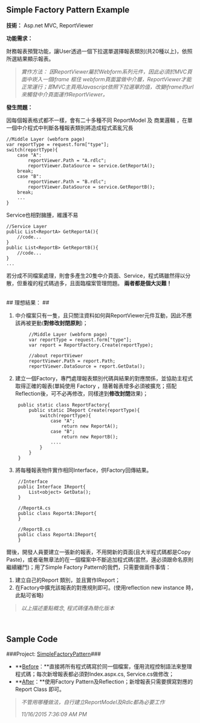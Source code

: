 ## Simple Factory Pattern Example ##

**技術：**
Asp.net MVC, ReportViewer   

**功能需求：**

財務報表預覽功能，讓User透過一個下拉選單選擇報表類別(共20種以上)，依照所選結果顯示報表。

> *實作方法：* 
> *因ReportViewer屬於Webform系列元件，因此必須於MVC頁面中崁入一個iframe 框住 webform頁面當做中介層，ReportViewer才能正常運行；即MVC主頁用Javascript依照下拉選單的值，改變iframe的url來觸發中介頁面運作ReportViewer。*

**發生問題：**

因每個報表格式都不一樣，會有二十多種不同 ReportModel 及 商業邏輯 ，在單一個中介程式中判斷各種報表類別將造成程式紊亂冗長

    
    //Middle Layer (webform page) 
	var reportType = request.form["type"]; 	
	switch(reportType){
		case "A":
			reportViewer.Path = "A.rdlc";
			reportViewer.DataSource = service.GetReportA();
		break;
		case "B":
			reportViewer.Path = "B.rdlc";
			reportViewer.DataSource = service.GetReportB();
		break;
		...
    }


Service也相對臃腫，維護不易


	//Service Layer
	public List<ReportA> GetReportA(){
		//code...
	}
	public List<ReportB> GetReportB(){
		//code...
	}
	...

若分成不同檔案處理，則會多產生20隻中介頁面、Service，程式碼雖然得以分散，但重複的程式碼過多，且面臨檔案管理問題。
**兩者都是個大災難！**

<br>
## 理想結果： ##

1. 中介檔案只有一隻，且只關注資料如何與ReportViewer元件互動，因此不應該再被更動(**對修改封閉原則**)；


	 		//Middle Layer (webform page) 
			var reportType = request.form["type"];
			var report = ReportFactory.Create(reportType);
			
			//about reportViewer
			reportViewer.Path = report.Path;
			reportViewer.DataSource = report.GetData();
1. 建立一個Factory，專門處理報表類別代碼與結果的對應關係，並協助主程式取得正確的報表(單純使用 Factory ，隨著報表增多必須被擴充；搭配Reflection後，可不必再修改，同樣達到**修改封閉**效果)；
		
  		public static class ReportFactory{
			public static IReport Create(reportType){
				switch(reportType){
					case "A";
						return new ReportA();
					case "B";
						return new ReportB();
					....
				}
			}
		}

1. 將每種報表物件實作相同Interface，供Factory回傳結果。


		//Interface
		public Interface IReport{
			List<object> GetData();
		}

		//ReportA.cs
		public class ReportA:IReport{
		}

		//ReportB.cs
		public class ReportA:IReport{
		}

爾後，開發人員要建立一張新的報表，不用開新的頁面(且大半程式碼都是Copy Paste)，或者毫無章法的在一個檔案中不斷追加程式碼(當然，還必須跟命名原則繼續纏鬥)；用了Simple Factory Pattern的我們，只需要做兩件事情：

1. 建立自己的Report 類別，並且實作IReport；
1. 在Factory中擴充該報表的對應規則即可。(使用reflection new instance 時，此點可省略)



> 

> *以上描述重點概念, 程式碼僅為簡化版本*



<br>

## Sample Code ##

###Project: <a href="https://github.com/LezardYeh/Simple-Factory-Pattern/tree/master/Source">SimpleFactoryPattern</a>###

- **<a href="https://github.com/LezardYeh/Simple-Factory-Pattern/tree/master/Source/Before">Before</a>：**直接將所有程式碼寫於同一個檔案，僅用流程控制語法來整理程式碼；每次新增報表都必須對Index.aspx.cs, Service.cs做修改；
- **<a href="https://github.com/LezardYeh/Simple-Factory-Pattern/tree/master/Source/After">After</a>：**使用Factory Pattern及Reflection；新增報表只需要撰寫對應的 Report Class 即可。


> *不管用哪種做法，自行建立ReportModel及Rdlc都為必要工作*
>
> *11/16/2015 7:36:09 AM  PM*